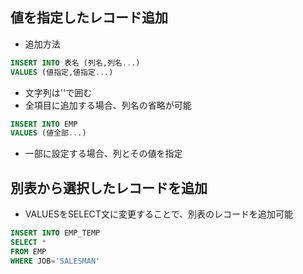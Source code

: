 ## 値を指定したレコード追加
- 追加方法
```sql
INSERT INTO 表名 (列名,列名...)
VALUES (値指定,値指定...)
```
- 文字列は''で囲む
- 全項目に追加する場合、列名の省略が可能
```sql
INSERT INTO EMP
VALUES (値全部...)
```
- 一部に設定する場合、列とその値を指定

## 別表から選択したレコードを追加
- VALUESをSELECT文に変更することで、別表のレコードを追加可能
```sql
INSERT INTO EMP_TEMP
SELECT *
FROM EMP 
WHERE JOB='SALESMAN'
```

